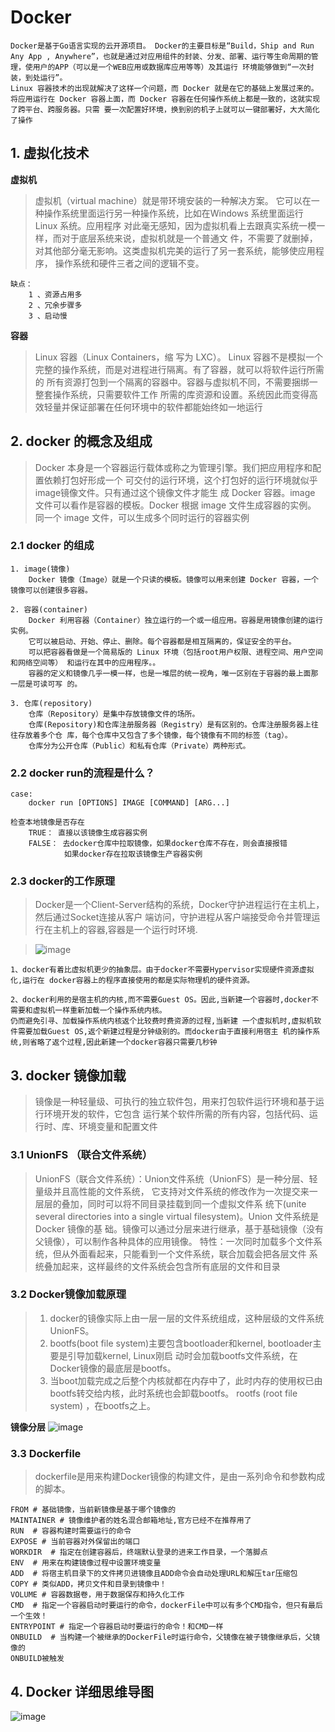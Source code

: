 # Docker
```text
Docker是基于Go语言实现的云开源项目。 Docker的主要目标是“Build，Ship and Run Any App , Anywhere”，也就是通过对应用组件的封装、分发、部署、运行等生命周期的管理，使用户的APP（可以是一个WEB应用或数据库应用等等）及其运行 环境能够做到“一次封装，到处运行”。 
Linux 容器技术的出现就解决了这样一个问题，而 Docker 就是在它的基础上发展过来的。
将应用运行在 Docker 容器上面，而 Docker 容器在任何操作系统上都是一致的，这就实现了跨平台、跨服务器。只需 要一次配置好环境，换到别的机子上就可以一键部署好，大大简化了操作
```


## 1. 虚拟化技术

**虚拟机**
> 虚拟机（virtual machine）就是带环境安装的一种解决方案。 它可以在一种操作系统里面运行另一种操作系统，比如在Windows 系统里面运行Linux 系统。应用程序 对此毫无感知，因为虚拟机看上去跟真实系统一模一样，而对于底层系统来说，虚拟机就是一个普通文 件，不需要了就删掉，对其他部分毫无影响。这类虚拟机完美的运行了另一套系统，能够使应用程序， 操作系统和硬件三者之间的逻辑不变。
```text
缺点：
    1 、资源占用多
    2 、冗余步骤多
    3 、启动慢
```

**容器**
>  Linux 容器（Linux Containers，缩 写为 LXC）。 Linux 容器不是模拟一个完整的操作系统，而是对进程进行隔离。有了容器，就可以将软件运行所需的 所有资源打包到一个隔离的容器中。容器与虚拟机不同，不需要捆绑一整套操作系统，只需要软件工作 所需的库资源和设置。系统因此而变得高效轻量并保证部署在任何环境中的软件都能始终如一地运行



## 2. docker 的概念及组成
> Docker 本身是一个容器运行载体或称之为管理引擎。我们把应用程序和配置依赖打包好形成一个 可交付的运行环境，这个打包好的运行环境就似乎 image镜像文件。只有通过这个镜像文件才能生 成 Docker 容器。image 文件可以看作是容器的模板。Docker 根据 image 文件生成容器的实例。 同一个 image 文件，可以生成多个同时运行的容器实例

### 2.1 docker 的组成
```text
1. image(镜像) 
    Docker 镜像（Image）就是一个只读的模板。镜像可以用来创建 Docker 容器，一个镜像可以创建很多容器。 

2. 容器(container)
    Docker 利用容器（Container）独立运行的一个或一组应用。容器是用镜像创建的运行实例。 
    它可以被启动、开始、停止、删除。每个容器都是相互隔离的，保证安全的平台。 
    可以把容器看做是一个简易版的 Linux 环境（包括root用户权限、进程空间、用户空间和网络空间等） 和运行在其中的应用程序。。 
    容器的定义和镜像几乎一模一样，也是一堆层的统一视角，唯一区别在于容器的最上面那一层是可读可写 的。

3. 仓库(repository)
    仓库（Repository）是集中存放镜像文件的场所。 
    仓库(Repository)和仓库注册服务器（Registry）是有区别的。仓库注册服务器上往往存放着多个仓 库，每个仓库中又包含了多个镜像，每个镜像有不同的标签（tag）。 
    仓库分为公开仓库（Public）和私有仓库（Private）两种形式。 
```

### 2.2 docker run的流程是什么？
```text
case: 
    docker run [OPTIONS] IMAGE [COMMAND] [ARG...]

检查本地镜像是否存在
    TRUE： 直接以该镜像生成容器实例
    FALSE： 去docker仓库中拉取镜像，如果docker仓库不存在，则会直接报错
            如果docker存在拉取该镜像生产容器实例
```

### 2.3 docker的工作原理
> Docker是一个Client-Server结构的系统，Docker守护进程运行在主机上， 然后通过Socket连接从客户 端访问，守护进程从客户端接受命令并管理运行在主机上的容器,容器是一个运行时环境.

> ![image](./image/docker%E5%BA%95%E5%B1%82%E5%8E%9F%E7%90%86.png)

```text
1、docker有着比虚拟机更少的抽象层。由于docker不需要Hypervisor实现硬件资源虚拟化,运行在 docker容器上的程序直接使用的都是实际物理机的硬件资源。

2、docker利用的是宿主机的内核,而不需要Guest OS。因此,当新建一个容器时,docker不需要和虚拟机一样重新加载一个操作系统内核。
仍而避免引寻、加载操作系统内核返个比较费时费资源的过程,当新建 一个虚拟机时,虚拟机软件需要加载Guest OS,返个新建过程是分钟级别的。而docker由于直接利用宿主 机的操作系统,则省略了返个过程,因此新建一个docker容器只需要几秒钟
```

## 3. docker 镜像加载
> 镜像是一种轻量级、可执行的独立软件包，用来打包软件运行环境和基于运行环境开发的软件，它包含 运行某个软件所需的所有内容，包括代码、运行时、库、环境变量和配置文件


### 3.1 UnionFS （联合文件系统）
> UnionFS（联合文件系统）：Union文件系统（UnionFS）是一种分层、轻量级并且高性能的文件系统， 它支持对文件系统的修改作为一次提交来一层层的叠加，同时可以将不同目录挂载到同一个虚拟文件系 统下(unite several directories into a single virtual filesystem)。Union 文件系统是 Docker 镜像的基 础。镜像可以通过分层来进行继承，基于基础镜像（没有父镜像），可以制作各种具体的应用镜像。 特性：一次同时加载多个文件系统，但从外面看起来，只能看到一个文件系统，联合加载会把各层文件 系统叠加起来，这样最终的文件系统会包含所有底层的文件和目录


### 3.2 Docker镜像加载原理
> 1. docker的镜像实际上由一层一层的文件系统组成，这种层级的文件系统UnionFS。
> 2. bootfs(boot file system)主要包含bootloader和kernel, bootloader主要是引导加载kernel, Linux刚启
动时会加载bootfs文件系统，在Docker镜像的最底层是bootfs。
> 3. 当boot加载完成之后整个内核就都在内存中了，此时内存的使用权已由bootfs转交给内核，此时系统也会卸载bootfs。 rootfs (root file system) ，在bootfs之上。

**镜像分层**
![image](./image/%E9%95%9C%E5%83%8F%E5%88%86%E5%B1%82.png)

### 3.3 Dockerfile
> dockerfile是用来构建Docker镜像的构建文件，是由一系列命令和参数构成的脚本。

```text
FROM # 基础镜像，当前新镜像是基于哪个镜像的
MAINTAINER # 镜像维护者的姓名混合邮箱地址,官方已经不在推荐用了
RUN  # 容器构建时需要运行的命令
EXPOSE # 当前容器对外保留出的端口
WORKDIR  # 指定在创建容器后，终端默认登录的进来工作目录，一个落脚点
ENV  # 用来在构建镜像过程中设置环境变量
ADD  # 将宿主机目录下的文件拷贝进镜像且ADD命令会自动处理URL和解压tar压缩包
COPY # 类似ADD，拷贝文件和目录到镜像中！
VOLUME # 容器数据卷，用于数据保存和持久化工作
CMD  # 指定一个容器启动时要运行的命令，dockerFile中可以有多个CMD指令，但只有最后一个生效！
ENTRYPOINT # 指定一个容器启动时要运行的命令！和CMD一样
ONBUILD  # 当构建一个被继承的DockerFile时运行命令，父镜像在被子镜像继承后，父镜像的
ONBUILD被触发
```



## 4. Docker 详细思维导图
![image](./image/docker.png)
